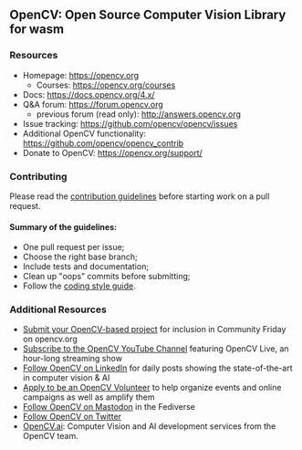 ## OpenCV: Open Source Computer Vision Library for wasm


### Resources

* Homepage: <https://opencv.org>
  * Courses: <https://opencv.org/courses>
* Docs: <https://docs.opencv.org/4.x/>
* Q&A forum: <https://forum.opencv.org>
  * previous forum (read only): <http://answers.opencv.org>
* Issue tracking: <https://github.com/opencv/opencv/issues>
* Additional OpenCV functionality: <https://github.com/opencv/opencv_contrib>
* Donate to OpenCV: <https://opencv.org/support/>


### Contributing

Please read the [contribution guidelines](https://github.com/opencv/opencv/wiki/How_to_contribute) before starting work on a pull request.

#### Summary of the guidelines:

* One pull request per issue;
* Choose the right base branch;
* Include tests and documentation;
* Clean up "oops" commits before submitting;
* Follow the [coding style guide](https://github.com/opencv/opencv/wiki/Coding_Style_Guide).

### Additional Resources

* [Submit your OpenCV-based project](https://form.jotform.com/233105358823151) for inclusion in Community Friday on opencv.org
* [Subscribe to the OpenCV YouTube Channel](http://youtube.com/@opencvofficial) featuring OpenCV Live, an hour-long streaming show
* [Follow OpenCV on LinkedIn](http://linkedin.com/company/opencv/) for daily posts showing the state-of-the-art in computer vision & AI
* [Apply to be an OpenCV Volunteer](https://form.jotform.com/232745316792159) to help organize events and online campaigns as well as amplify them
* [Follow OpenCV on Mastodon](http://mastodon.social/@opencv) in the Fediverse
* [Follow OpenCV on Twitter](https://twitter.com/opencvlive)
* [OpenCV.ai](https://opencv.ai): Computer Vision and AI development services from the OpenCV team.
